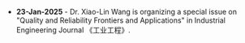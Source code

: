 <ul>
   <li><b>23-Jan-2025</b> - Dr. Xiao-Lin Wang is organizing a special issue on "Quality and Reliability Frontiers and Applications" in Industrial Engineering Journal 《工业工程》. 
<ul>
